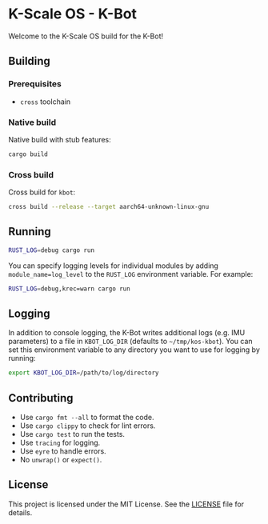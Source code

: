 # K-Scale OS - K-Bot

Welcome to the K-Scale OS build for the K-Bot!

## Building

### Prerequisites

- `cross` toolchain

### Native build

Native build with stub features:
```bash
cargo build
```

### Cross build

Cross build for `kbot`:

```bash
cross build --release --target aarch64-unknown-linux-gnu
```

## Running

```bash
RUST_LOG=debug cargo run
```

You can specify logging levels for individual modules by adding `module_name=log_level` to the `RUST_LOG` environment variable. For example:

```bash
RUST_LOG=debug,krec=warn cargo run
```

## Logging

In addition to console logging, the K-Bot writes additional logs (e.g. IMU parameters) to a file in `KBOT_LOG_DIR` (defaults to `~/tmp/kos-kbot`). You can set this environment variable to any directory you want to use for logging by running:

```bash
export KBOT_LOG_DIR=/path/to/log/directory
```



## Contributing

- Use `cargo fmt --all` to format the code.
- Use `cargo clippy` to check for lint errors.
- Use `cargo test` to run the tests.
- Use `tracing` for logging.
- Use `eyre` to handle errors.
- No `unwrap()` or `expect()`.

## License

This project is licensed under the MIT License. See the [LICENSE](LICENSE) file for details.
